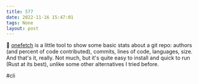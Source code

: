 ```yaml
---
title: 577
date: 2022-11-16 15:47:01
tags: None
layout: post
---
```


🔧 [onefetch](https://github.com/o2sh/onefetch) is a little tool to show some basic stats about a git repo: authors (and percent of code contributed), commits, lines of code, languages, size. And that's it, really. Not much, but it's quite easy to install and quick to run (Rust at its best), unlike some other alternatives I tried before.

#cli
